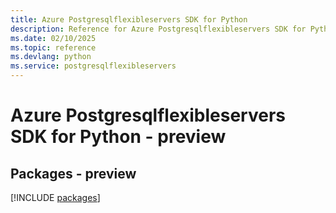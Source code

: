 ```yaml
---
title: Azure Postgresqlflexibleservers SDK for Python
description: Reference for Azure Postgresqlflexibleservers SDK for Python
ms.date: 02/10/2025
ms.topic: reference
ms.devlang: python
ms.service: postgresqlflexibleservers
---
```

# Azure Postgresqlflexibleservers SDK for Python - preview
## Packages - preview
[!INCLUDE [packages](postgresqlflexibleservers-index.md)]